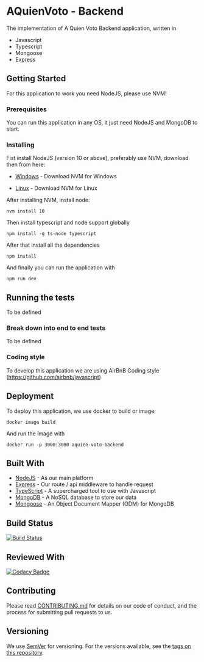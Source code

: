 # AQuienVoto - Backend

The implementation of A Quien Voto Backend application, written in
*   Javascript
*   Typescript
*   Mongoose 
*   Express

## Getting Started

For this application to work you need NodeJS, please use NVM!

### Prerequisites

You can run this application in any OS, it just need NodeJS and MongoDB to start.

### Installing

Fist install NodeJS (version 10 or above), preferably use NVM, download then from here:

* [Windows](https://github.com/coreybutler/nvm-windows) - Download NVM for Windows

* [Linux](https://github.com/creationix/nvm) - Download NVM for Linux

After installing NVM, install node:

```
nvm install 10
```

Then install typescript and node support globally

```
npm install -g ts-node typescript

```

After that install all the dependencies

```
npm install
```

And finally you can run the application with

```
npm run dev
```

## Running the tests

To be defined

### Break down into end to end tests

To be defined

### Coding style

To develop this application we are using AirBnB Coding style (https://github.com/airbnb/javascript) 

## Deployment

To deploy this application, we use docker to build or image:

```
docker image build
```

And run the image with

```
docker run -p 3000:3000 aquien-voto-backend
```

## Built With

* [NodeJS](http://nodejs.org/) - As our main platform
* [Express](https://expressjs.com/) - Our route / api middleware to handle request
* [TypeScript](https://www.typescriptlang.org/) - A supercharged tool to use with Javascript
* [MongoDB](https://www.mongodb.com/) - A NoSQL database to store our data
* [Mongoose](https://mongoosejs.com/) - An Object Document Mapper (ODM) for MongoDB

## Build Status
[![Build Status](https://travis-ci.org/aQuienVoto/backend.svg?branch=master)](https://travis-ci.org/aQuienVoto/backend)

## Reviewed With
[![Codacy Badge](https://api.codacy.com/project/badge/Grade/c97bdc97e26d4f25b861bec0f9a100a6)](https://www.codacy.com/app/nestorgf/backend?utm_source=github.com&amp;utm_medium=referral&amp;utm_content=aQuienVoto/backend&amp;utm_campaign=Badge_Grade)

## Contributing

Please read [CONTRIBUTING.md](https://gist.github.com/PurpleBooth/b24679402957c63ec426) for details on our code of conduct, and the process for submitting pull requests to us.

## Versioning

We use [SemVer](http://semver.org/) for versioning. For the versions available, see the [tags on this repository](https://github.com/your/project/tags). 
